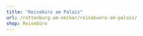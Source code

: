 ```yaml
---
title: "Reisebüro am Palais"
url: /rottenburg-am-neckar/reisebuero-am-palais/
shop: Reisebüro
---
```

